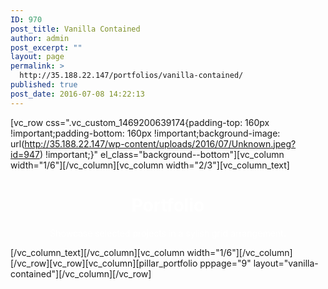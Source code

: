 ```yaml
---
ID: 970
post_title: Vanilla Contained
author: admin
post_excerpt: ""
layout: page
permalink: >
  http://35.188.22.147/portfolios/vanilla-contained/
published: true
post_date: 2016-07-08 14:22:13
---
```

[vc_row css=".vc_custom_1469200639174{padding-top: 160px !important;padding-bottom: 160px !important;background-image: url(http://35.188.22.147/wp-content/uploads/2016/07/Unknown.jpeg?id=947) !important;}" el_class="background--bottom"][vc_column width="1/6"][/vc_column][vc_column width="2/3"][vc_column_text]
<h1 style="text-align: center;"><span style="color: #ffffff;">Portfolio</span></h1>
<p class="lead" style="text-align: center;"><span style="color: #ffffff;">Showcase selected projects in a sylish grid arrangement.</span></p>
[/vc_column_text][/vc_column][vc_column width="1/6"][/vc_column][/vc_row][vc_row][vc_column][pillar_portfolio pppage="9" layout="vanilla-contained"][/vc_column][/vc_row]